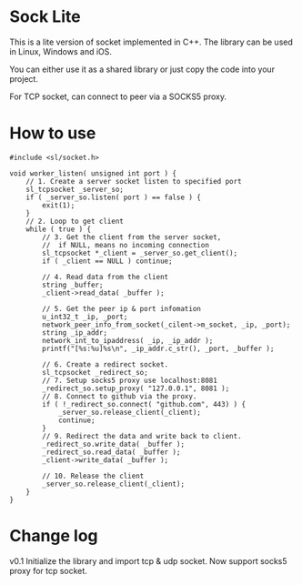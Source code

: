 Sock Lite
===
This is a lite version of socket implemented in C++. The library can be used in Linux, Windows and iOS.

You can either use it as a shared library or just copy the code into your project.

For TCP socket, can connect to peer via a SOCKS5 proxy.

How to use
===

    #include <sl/socket.h>

    void worker_listen( unsigned int port ) {
        // 1. Create a server socket listen to specified port
        sl_tcpsocket _server_so;
        if ( _server_so.listen( port ) == false ) {
            exit(1);
        }
        // 2. Loop to get client
        while ( true ) {
            // 3. Get the client from the server socket, 
            //  if NULL, means no incoming connection
            sl_tcpsocket *_client = _server_so.get_client();
            if ( _client == NULL ) continue;

            // 4. Read data from the client
            string _buffer;
            _client->read_data( _buffer );

            // 5. Get the peer ip & port infomation
            u_int32_t _ip, _port;
            network_peer_info_from_socket(_cilent->m_socket, _ip, _port);
            string _ip_addr;
            network_int_to_ipaddress( _ip, _ip_addr );
            printf("[%s:%u]%s\n", _ip_addr.c_str(), _port, _buffer );

            // 6. Create a redirect socket.
            sl_tcpsocket _redirect_so;
            // 7. Setup socks5 proxy use localhost:8081
            _redirect_so.setup_proxy( "127.0.0.1", 8081 );
            // 8. Connect to github via the proxy.
            if ( !_redirect_so.connect( "github.com", 443) ) {
                _server_so.release_client(_client);
                continue;
            }
            // 9. Redirect the data and write back to client.
            _redirect_so.write_data( _buffer );
            _redirect_so.read_data( _buffer );
            _client->write_data( _buffer );

            // 10. Release the client
            _server_so.release_client(_client);
        }
    }

Change log
===
v0.1 Initialize the library and import tcp & udp socket. Now support socks5 proxy for tcp socket.